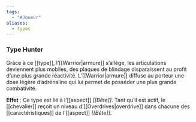 ```yaml
---
tags:
  - "#Joueur"
aliases:
  - types
---
```

### Type Hunter
Grâce à ce [[type]], l’[[Warrior|armure]] s’allège, les articulations deviennent plus mobiles, des plaques de blindage disparaissent au profit d’une plus grande réactivité. L’[[Warrior|armure]] diffuse au porteur une dose légère d’adrénaline qui lui permet de posséder une plus grande combativité.

**Effet** : Ce type est lié à l’[[aspect]] _[[Bête]]_. Tant qu’il est actif, le [[chevalier]] reçoit un niveau d’[[Overdrives|overdrive]] dans chacune des [[caractéristiques]] de l’[[aspect]] _[[Bête]]_.